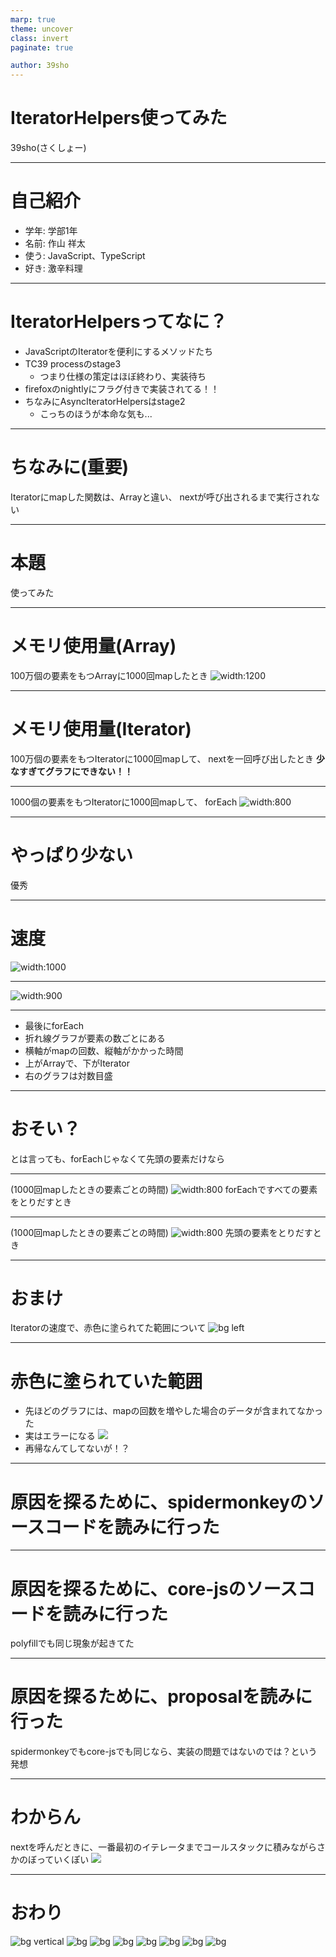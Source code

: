 ```yaml
---
marp: true
theme: uncover
class: invert
paginate: true

author: 39sho
---
```


# IteratorHelpers使ってみた

39sho(さくしょー)

---

# 自己紹介
- 学年: 学部1年
- 名前: 作山 祥太
- 使う: JavaScript、TypeScript
- 好き: 激辛料理

---

# IteratorHelpersってなに？
- JavaScriptのIteratorを便利にするメソッドたち
- TC39 processのstage3
    - つまり仕様の策定はほぼ終わり、実装待ち
- firefoxのnightlyにフラグ付きで実装されてる！！
- ちなみにAsyncIteratorHelpersはstage2
    - こっちのほうが本命な気も...

---

# ちなみに(重要)
Iteratorにmapした関数は、Arrayと違い、
nextが呼び出されるまで実行されない

---

# 本題
使ってみた

---

# メモリ使用量(Array)
100万個の要素をもつArrayに1000回mapしたとき
![width:1200](images/create_array(1000000%2C1000%2Cf)%5B0%5D.png)

---

# メモリ使用量(Iterator)
100万個の要素をもつIteratorに1000回mapして、
nextを一回呼び出したとき
**少なすぎてグラフにできない！！**

---

1000個の要素をもつIteratorに1000回mapして、
forEach
![width:800](images/create_iterator(1000%2C1000%2Cf).forEach(n%3Dn).png)

---

# やっぱり少ない
優秀

---

# 速度
![width:1000](images/graph1.png)

---

![width:900](images/graph3.png)

---

- 最後にforEach
- 折れ線グラフが要素の数ごとにある
- 横軸がmapの回数、縦軸がかかった時間
- 上がArrayで、下がIterator
- 右のグラフは対数目盛

---

# おそい？
とは言っても、forEachじゃなくて先頭の要素だけなら

---

(1000回mapしたときの要素ごとの時間)
![width:800](images/graph4.png)
forEachですべての要素をとりだすとき

---

(1000回mapしたときの要素ごとの時間)
![width:800](images/graph5.png)
先頭の要素をとりだすとき

---

# おまけ
Iteratorの速度で、赤色に塗られてた範囲について
![bg left](images/graph1.png)

---

# 赤色に塗られていた範囲
- 先ほどのグラフには、mapの回数を増やした場合のデータが含まれてなかった
- 実はエラーになる ![](images/error.png)
- 再帰なんてしてないが！？

---

# 原因を探るために、spidermonkeyのソースコードを読みに行った

---

# 原因を探るために、core-jsのソースコードを読みに行った
polyfillでも同じ現象が起きてた

---

# 原因を探るために、proposalを読みに行った
spidermonkeyでもcore-jsでも同じなら、実装の問題ではないのでは？という発想

---

# わからん
nextを呼んだときに、一番最初のイテレータまでコールスタックに積みながらさかのぼっていくぽい
![](images/stack.png)

---

# おわり
![bg vertical](images/error.png)
![bg](images/error.png)
![bg](images/error.png)
![bg](images/error.png)
![bg](images/error.png)
![bg](images/error.png)
![bg](images/error.png)
![bg](images/error.png)